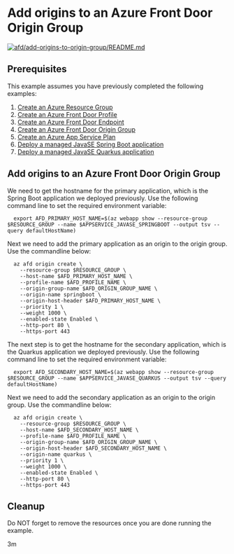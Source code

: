 
# Add origins to an Azure Front Door Origin Group

[![afd/add-origins-to-origin-group/README.md](https://github.com/Azure-Samples/java-on-azure-examples/actions/workflows/afd_add-origins-to-origin-group_README_md.yml/badge.svg)](https://github.com/Azure-Samples/java-on-azure-examples/actions/workflows/afd_add-origins-to-origin-group_README_md.yml)

## Prerequisites

<!-- workflow.run()

  if [[ -z $REGION ]]; then
    export REGION=westus
  fi

  -->
<!-- workflow.cron(0 16 * * 1) -->
<!-- workflow.include(../create-origin-group/README.md) -->
<!-- workflow.include(../../appservice/javase-springboot/README.md) -->
<!-- workflow.include(../../appservice/javase-quarkus/README.md) -->

This example assumes you have previously completed the following examples:

1. [Create an Azure Resource Group](../../group/create/README.md)
1. [Create an Azure Front Door Profile](../create-profile/README.md)
1. [Create an Azure Front Door Endpoint](../create-endpoint/README.md)
1. [Create an Azure Front Door Origin Group](../create-origin-group/README.md)
1. [Create an Azure App Service Plan](../../appservice/create-plan/README.md)
1. [Deploy a managed JavaSE Spring Boot application](../../appservice/javase-springboot/README.md)
1. [Deploy a managed JavaSE Quarkus application](../../appservice/javase-quarkus/README.md)

## Add origins to an Azure Front Door Origin Group

We need to get the hostname for the primary application, which is the Spring Boot application
we deployed previously. Use the following command line to set the required environment variable:

```shell
  export AFD_PRIMARY_HOST_NAME=$(az webapp show --resource-group $RESOURCE_GROUP --name $APPSERVICE_JAVASE_SPRINGBOOT --output tsv --query defaultHostName)
```

Next we need to add the primary application as an origin to the origin group. Use the commandline below:

```shell
  az afd origin create \
    --resource-group $RESOURCE_GROUP \
    --host-name $AFD_PRIMARY_HOST_NAME \
    --profile-name $AFD_PROFILE_NAME \
    --origin-group-name $AFD_ORIGIN_GROUP_NAME \
    --origin-name springboot \
    --origin-host-header $AFD_PRIMARY_HOST_NAME \
    --priority 1 \
    --weight 1000 \
    --enabled-state Enabled \
    --http-port 80 \
    --https-port 443
```

The next step is to get the hostname for the secondary application, which is the Quarkus application
we deployed previously. Use the following command line to set the required environment variable:

```shell
  export AFD_SECONDARY_HOST_NAME=$(az webapp show --resource-group $RESOURCE_GROUP --name $APPSERVICE_JAVASE_QUARKUS --output tsv --query defaultHostName)
```

Next we need to add the secondary application as an origin to the origin group. Use the commandline below:

```shell
  az afd origin create \
    --resource-group $RESOURCE_GROUP \
    --host-name $AFD_SECONDARY_HOST_NAME \
    --profile-name $AFD_PROFILE_NAME \
    --origin-group-name $AFD_ORIGIN_GROUP_NAME \
    --origin-host-header $AFD_SECONDARY_HOST_NAME \
    --origin-name quarkus \
    --priority 1 \
    --weight 1000 \
    --enabled-state Enabled \
    --http-port 80 \
    --https-port 443
```

<!-- workflow.directOnly()

  export RESULT=$(az afd origin show --origin-name springboot --origin-group-name $AFD_ORIGIN_GROUP_NAME --profile-name $AFD_PROFILE_NAME --resource-group $RESOURCE_GROUP --output tsv --query provisioningState)
  if [[ "$RESULT" != Succeeded ]]; then
    az group delete --name $RESOURCE_GROUP --yes || true
    echo "Azure Front Door Origin - springboot - was not provisioned properly"
    exit 1
  fi
  export RESULT=$(az afd origin show --origin-name quarkus --origin-group-name $AFD_ORIGIN_GROUP_NAME --profile-name $AFD_PROFILE_NAME --resource-group $RESOURCE_GROUP --output tsv --query provisioningState)
  az group delete --name $RESOURCE_GROUP --yes || true
  if [[ "$RESULT" != Succeeded ]]; then
    echo "Azure Front Door Origin Group - quarkus - was not provisioned properly"
    exit 1
  fi

  -->

## Cleanup

Do NOT forget to remove the resources once you are done running the example.

3m
